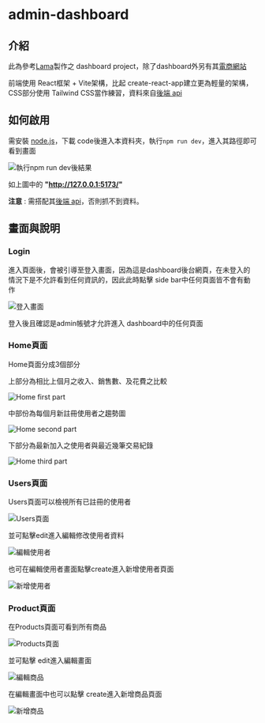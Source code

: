 # admin-dashboard



## 介紹

此為參考[Lama](https://github.com/safak/youtube/tree/react-admin)製作之 dashboard project，除了dashboard外另有其[電商網站](https://github.com/m42532461/vite-react/tree/eCommerce)

前端使用 React框架 + Vite架構，比起 create-react-app建立更為輕量的架構，CSS部分使用 Tailwind CSS當作練習，資料來自[後端 api](https://github.com/m42532461/eCommerceAPI)



## 如何啟用

需安裝 [node.js](https://nodejs.org/zh-tw/download/)，下載 code後進入本資料夾，執行```npm run dev```，進入其路徑即可看到畫面

![執行npm run dev後結果](https://upload.cc/i1/2022/10/05/vVjb5k.jpg)

如上圖中的 __"http://127.0.0.1:5173/"__

__注意__ : 需搭配其[後端 api](https://github.com/m42532461/eCommerceAPI)，否則抓不到資料。



## 畫面與說明


### Login

進入頁面後，會被引導至登入畫面，因為這是dashboard後台網頁，在未登入的情況下是不允許看到任何資訊的，因此此時點擊 side bar中任何頁面皆不會有動作

![登入畫面](https://upload.cc/i1/2022/10/05/41olbp.jpg)

登入後且確認是admin帳號才允許進入 dashboard中的任何頁面


### Home頁面

Home頁面分成3個部分

上部分為相比上個月之收入、銷售數、及花費之比較

![Home first part](https://upload.cc/i1/2022/10/05/WlynJx.jpg)

中部份為每個月新註冊使用者之趨勢圖

![Home second part](https://upload.cc/i1/2022/10/05/2h1ZAS.jpg)

下部分為最新加入之使用者與最近幾筆交易紀錄

![Home third part](https://upload.cc/i1/2022/10/05/g60aTu.jpg)


### Users頁面

Users頁面可以檢視所有已註冊的使用者

![Users頁面](https://upload.cc/i1/2022/10/05/HOctdl.jpg)

並可點擊edit進入編輯修改使用者資料

![編輯使用者](https://upload.cc/i1/2022/10/05/2BsNlb.jpg)

也可在編輯使用者畫面點擊create進入新增使用者頁面

![新增使用者](https://upload.cc/i1/2022/10/05/iFN86k.jpg)


### Product頁面

在Products頁面可看到所有商品

![Products頁面](https://upload.cc/i1/2022/10/05/VSIZMA.jpg)

並可點擊 edit進入編輯畫面

![編輯商品](https://upload.cc/i1/2022/10/05/fEnMaI.jpg)

在編輯畫面中也可以點擊 create進入新增商品頁面

![新增商品](https://upload.cc/i1/2022/10/05/2IPChH.jpg)






